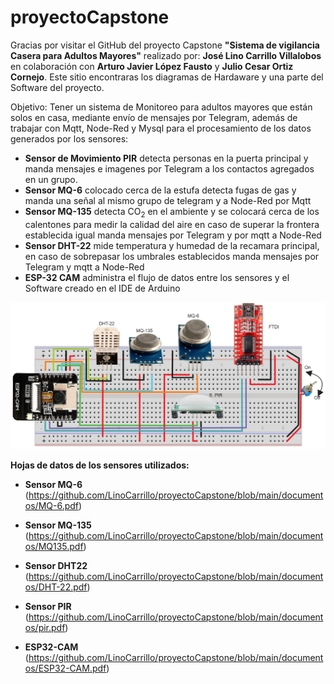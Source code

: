 # proyectoCapstone

Gracias por visitar el GitHub del proyecto Capstone **"Sistema de vigilancia Casera para Adultos Mayores"** realizado por: **José Lino Carrillo Villalobos** en colaboración con **Arturo Javier López Fausto** y **Julio Cesar Ortiz Cornejo**. 
Este sitio encontraras  los diagramas de Hardaware y una parte del Software del proyecto.

Objetivo: Tener un sistema de Monitoreo para adultos mayores que están solos en casa, mediante envío de mensajes por Telegram, además de trabajar con Mqtt, Node-Red y Mysql para el procesamiento de los datos generados por los sensores:

- **Sensor de Movimiento PIR** detecta personas en la puerta principal y manda mensajes e imagenes por Telegram a los contactos agregados en un grupo.
- **Sensor MQ-6** colocado cerca de la estufa  detecta fugas de gas y manda una señal al mismo grupo de telegram y a Node-Red por Mqtt
- **Sensor MQ-135** detecta CO<sub>2</sub> en el ambiente y se colocará cerca de los calentones para medir la calidad del aire en caso de superar la frontera establecida igual manda mensajes por Telegram y por mqtt a Node-Red
- **Sensor DHT-22** mide temperatura y humedad de la recamara principal, en caso de sobrepasar los umbrales establecidos manda mensajes por Telegram y mqtt a Node-Red
- **ESP-32 CAM** administra el flujo de datos entre los sensores y el Software creado en el IDE de Arduino

![Circuito Principal](https://github.com/LinoCarrillo/proyectoCapstone/blob/main/imagenes/circuitoV3.png)

**Hojas de datos de los sensores utilizados:**

- **Sensor MQ-6**     (https://github.com/LinoCarrillo/proyectoCapstone/blob/main/documentos/MQ-6.pdf)

- **Sensor MQ-135**   (https://github.com/LinoCarrillo/proyectoCapstone/blob/main/documentos/MQ135.pdf)

- **Sensor DHT22**    (https://github.com/LinoCarrillo/proyectoCapstone/blob/main/documentos/DHT-22.pdf)

- **Sensor PIR**      (https://github.com/LinoCarrillo/proyectoCapstone/blob/main/documentos/pir.pdf)

- **ESP32-CAM**       (https://github.com/LinoCarrillo/proyectoCapstone/blob/main/documentos/ESP32-CAM.pdf)


